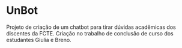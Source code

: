 # UnBot
Projeto de criação de um chatbot para tirar dúvidas acadêmicas dos discentes da FCTE. Criação no trabalho de conclusão de curso dos estudantes Giulia e Breno.
